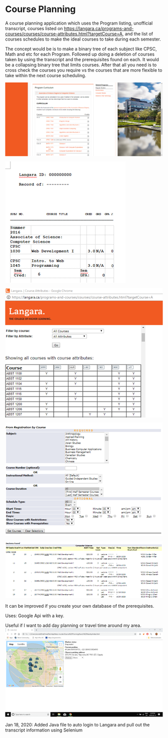 # Course Planning

A course planning application which uses the Program listing, unofficial transcript, courses listed on https://langara.ca/programs-and-courses/courses/course-attributes.html?targetCourse=A, and the list of courses schedules to make the ideal courses to take during each semester.

The concept would be is to make a binary tree of each subject like CPSC, Math and etc for each Program. Followed up doing a deletion of courses taken by using the transcript and the prerequisites found on each. It would be a collapsing binary tree that limits courses. After that all you need is to cross check the courses you require vs the courses that are more flexible to take within the next course scheduling. 

![Screenshot](https://github.com/ArundeepChohan/Ideas/blob/master/Course-Planning/LangaraProgramDetail.png)

![Screenshot](https://github.com/ArundeepChohan/Ideas/blob/master/Course-Planning/UnofficialTranscript.png)

![Screenshot](https://github.com/ArundeepChohan/Ideas/blob/master/Course-Planning/CourseList.png)

![Screenshot](https://github.com/ArundeepChohan/Ideas/blob/master/Course-Planning/CourseSchedule.png)

![Screenshot](https://github.com/ArundeepChohan/Ideas/blob/master/Course-Planning/ListofCourseSchedule.png)

It can be improved if you create your own database of the prerequisites.

Uses: Google Api with a key.

Useful if I want to add day planning or travel time around my area.
![Screenshot](https://github.com/ArundeepChohan/Summary/blob/master/GoogleApi.png)

Jan 18, 2020: Added Java file to auto login to Langara and pull out the transcript information using Selenium
